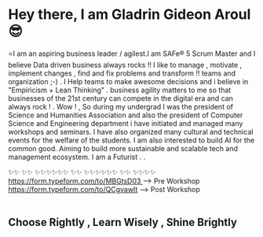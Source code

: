 # Hey there, I am Gladrin Gideon Aroul :sunglasses:
:star:I am an aspiring business leader / agilest.I am SAFe® 5  Scrum Master and I believe Data driven business always rocks !! I like to manage , motivate , implement changes , find and fix problems and transform !! teams and organization ;-) . I Help teams to make awesome decisions and i believe in "Empiricism + Lean Thinking" . business agility matters to me so that businesses of the 21st century can compete in the digital era and can always rock ! . Wow ! , So during my undergrad I was the president of Science and Humanities Association and also the president of Computer Science and Engineering department i have initiated and managed many workshops and seminars. I have also organized many cultural and technical events for the welfare of the students. I am also interested to build AI for the common good. Aiming to build more sustainable and scalable tech and management ecosystem. I am a Futurist .  . 




✨✨
✨✨
✨✨✨✨✨✨
✨✨
✨✨✨✨✨✨
✨✨
✨✨✨✨
<br>
[https://form.typeform.com/to/MBGtsD03  ](https://form.typeform.com/to/MBGtsD03) --> Pre Workshop <br>
 https://form.typeform.com/to/QCgvawIt    --> Post Workshop <br>
<br>

## Choose Rightly , Learn Wisely , Shine Brightly 




